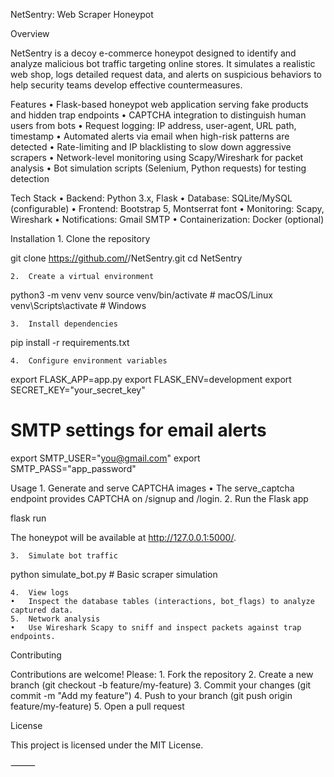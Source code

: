 NetSentry: Web Scraper Honeypot

Overview

NetSentry is a decoy e-commerce honeypot designed to identify and analyze malicious bot traffic targeting online stores. It simulates a realistic web shop, logs detailed request data, and alerts on suspicious behaviors to help security teams develop effective countermeasures.

Features
• Flask-based honeypot web application serving fake products and hidden trap endpoints
• CAPTCHA integration to distinguish human users from bots
• Request logging: IP address, user-agent, URL path, timestamp
• Automated alerts via email when high-risk patterns are detected
• Rate-limiting and IP blacklisting to slow down aggressive scrapers
• Network-level monitoring using Scapy/Wireshark for packet analysis
• Bot simulation scripts (Selenium, Python requests) for testing detection

Tech Stack
• Backend: Python 3.x, Flask
• Database: SQLite/MySQL (configurable)
• Frontend: Bootstrap 5, Montserrat font
• Monitoring: Scapy, Wireshark
• Notifications: Gmail SMTP
• Containerization: Docker (optional)

Installation 1. Clone the repository

git clone https://github.com/<your-username>/NetSentry.git
cd NetSentry

    2.	Create a virtual environment

python3 -m venv venv
source venv/bin/activate # macOS/Linux
venv\Scripts\activate # Windows

    3.	Install dependencies

pip install -r requirements.txt

    4.	Configure environment variables

export FLASK_APP=app.py
export FLASK_ENV=development
export SECRET_KEY="your_secret_key"

# SMTP settings for email alerts

export SMTP_USER="you@gmail.com"
export SMTP_PASS="app_password"

Usage 1. Generate and serve CAPTCHA images
• The serve_captcha endpoint provides CAPTCHA on /signup and /login. 2. Run the Flask app

flask run

The honeypot will be available at http://127.0.0.1:5000/.

    3.	Simulate bot traffic

python simulate_bot.py # Basic scraper simulation

    4.	View logs
    •	Inspect the database tables (interactions, bot_flags) to analyze captured data.
    5.	Network analysis
    •	Use Wireshark Scapy to sniff and inspect packets against trap endpoints.

Contributing

Contributions are welcome! Please: 1. Fork the repository 2. Create a new branch (git checkout -b feature/my-feature) 3. Commit your changes (git commit -m "Add my feature") 4. Push to your branch (git push origin feature/my-feature) 5. Open a pull request

License

This project is licensed under the MIT License.

⸻
